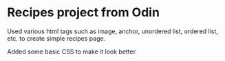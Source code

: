 # Recipes project from Odin
Used various html tags such as image, anchor, unordered list, ordered list, etc. to create simple recipes page.

Added some basic CSS to make it look better.

